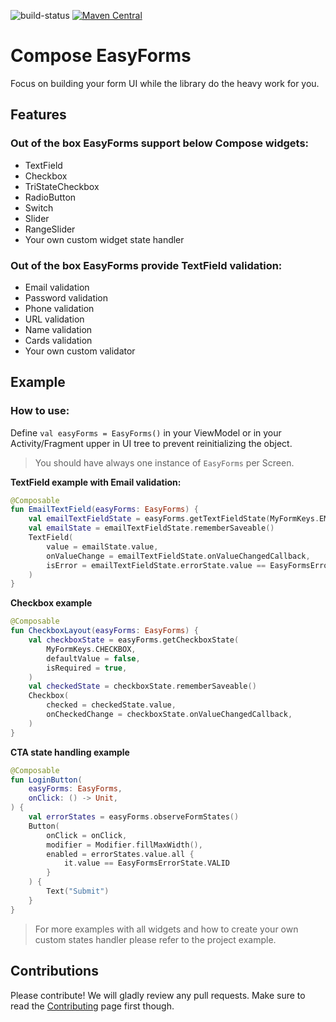 
![build-status](https://github.com/k0shk0sh/ComposeEasyForms/actions/workflows/build.yml/badge.svg) [![Maven Central](https://img.shields.io/maven-central/v/com.github.k0shk0sh/compose-easyforms)](https://search.maven.org/search?q=g:com.github.k0shk0sh.compose.easyforms)


# Compose EasyForms
Focus on building your form UI while the library do the heavy work for you.

## Features

### Out of the box EasyForms support below Compose widgets:
- TextField
- Checkbox
- TriStateCheckbox
- RadioButton
- Switch
- Slider
- RangeSlider
- Your own custom widget state handler

### Out of the box EasyForms provide TextField validation:
- Email validation
- Password validation
- Phone validation
- URL validation
- Name validation
- Cards validation
- Your own custom validator

## Example

### How to use:

Define `val easyForms = EasyForms()` in your ViewModel or in your Activity/Fragment upper in UI tree to prevent reinitializing the object.

> You should have always one instance of `EasyForms` per Screen.

**TextField example with Email validation:**

```kotlin
@Composable
fun EmailTextField(easyForms: EasyForms) {
    val emailTextFieldState = easyForms.getTextFieldState(MyFormKeys.EMAIL, EmailValidationType)
    val emailState = emailTextFieldState.rememberSaveable()
    TextField(
        value = emailState.value,
        onValueChange = emailTextFieldState.onValueChangedCallback,
        isError = emailTextFieldState.errorState.value == EasyFormsErrorState.INVALID,
    )
}
```

**Checkbox example**
```kotlin
@Composable  
fun CheckboxLayout(easyForms: EasyForms) {
    val checkboxState = easyForms.getCheckboxState(
        MyFormKeys.CHECKBOX,
        defaultValue = false,
        isRequired = true,
    )
    val checkedState = checkboxState.rememberSaveable()
    Checkbox(
        checked = checkedState.value,
        onCheckedChange = checkboxState.onValueChangedCallback,
    )
}
```
**CTA state handling example**

```kotlin
@Composable 
fun LoginButton(
    easyForms: EasyForms,
    onClick: () -> Unit,
) {
    val errorStates = easyForms.observeFormStates()
    Button(
        onClick = onClick,
        modifier = Modifier.fillMaxWidth(),
        enabled = errorStates.value.all {
            it.value == EasyFormsErrorState.VALID 
        }
    ) {
        Text("Submit")
    }
}
```

> For more examples with all widgets and how to create your own custom states handler please refer to the project example.


## Contributions
Please contribute! We will gladly review any pull requests.
Make sure to read the [Contributing](.github/CONTRIBUTING.md) page first though.

